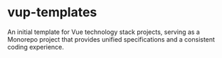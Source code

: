 # vup-templates
An initial template for Vue technology stack projects, serving as a Monorepo project that provides unified specifications and a consistent coding experience.
